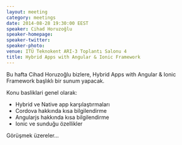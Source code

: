 ```yaml
---
layout: meeting
category: meetings
date: 2014-08-28 19:30:00 EEST
speaker: Cihad Horuzoğlu
speaker-homepage: 
speaker-twitter: 
speaker-photo: 
venue: ITÜ Teknokent ARI-3 Toplantı Salonu 4
title: Hybrid Apps with Angular & Ionic Framework
---
```


Bu hafta Cihad Horuzoğlu bizlere, Hybrid Apps with Angular & Ionic Framework başlıklı bir sunum yapacak.


 Konu basliklari genel olarak:

- Hybrid ve Native app karşılaştırmaları
- Cordova hakkında kısa bilgilendirme
- Angularjs hakkında kısa bilgilendirme
- Ionic ve sunduğu özellikler

Görüşmek üzereler...
